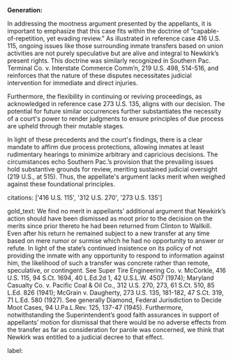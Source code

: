 **Generation:**

In addressing the mootness argument presented by the appellants, it is important to emphasize that this case fits within the doctrine of “capable-of-repetition, yet evading review.” As illustrated in reference case 416 U.S. 115, ongoing issues like those surrounding inmate transfers based on union activities are not purely speculative but are alive and integral to Newkirk’s present rights. This doctrine was similarly recognized in Southern Pac. Terminal Co. v. Interstate Commerce Comm’n, 219 U.S. 498, 514-516, and reinforces that the nature of these disputes necessitates judicial intervention for immediate and direct injuries. 

Furthermore, the flexibility in continuing or reviving proceedings, as acknowledged in reference case 273 U.S. 135, aligns with our decision. The potential for future similar occurrences further substantiates the necessity of a court's power to render judgments to ensure principles of due process are upheld through their mutable stages.

In light of these precedents and the court's findings, there is a clear mandate to affirm due process protections, allowing inmates at least rudimentary hearings to minimize arbitrary and capricious decisions. The circumstances echo Southern Pac.’s provision that the prevailing issues hold substantive grounds for review, meriting sustained judicial oversight (219 U.S., at 515). Thus, the appellate's argument lacks merit when weighed against these foundational principles.

citations: ['416 U.S. 115', '312 U.S. 270', '273 U.S. 135']

gold_text: We find no merit in appellants’ additional argument that Newkirk’s action should have been dismissed as moot prior to the decision on the merits since prior thereto he had been returned from Clinton to Wallkill. Even after his return he remained subject to a new transfer at any time based on mere rumor or surmise which he had no opportunity to answer or refute. In light of the state’s continued insistence on its policy of not providing the inmate with any opportunity to respond to information against him, the likelihood of such a transfer was concrete rather than remote, speculative, or contingent. See Super Tire Engineering Co. v. McCorkle, 416 U.S. 115, 94 S.Ct. 1694, 40 L.Ed.2d 1, 42 U.S.L.W. 4507 (1974); Maryland Casualty Co. v. Pacific Coal & Oil Co., 312 U.S. 270, 273, 61 S.Ct. 510, 85 L.Ed. 826 (1941); McGrain v. Daugherty, 273 U.S. 135, 181-182, 47 S.Ct. 319, 71 L.Ed. 580 (1927). See generally Diamond, Federal Jurisdiction to Decide Moot Cases, 94 U.Pa.L.Rev. 125, 137-47 (1945). Furthermore, notwithstanding the Superintendent’s good faith assurances in support of appellants’ motion for dismissal that there would be no adverse effects from the transfer as far as consideration for parole was concerned, we think that Newkirk was entitled to a judicial decree to that effect.

label: 
